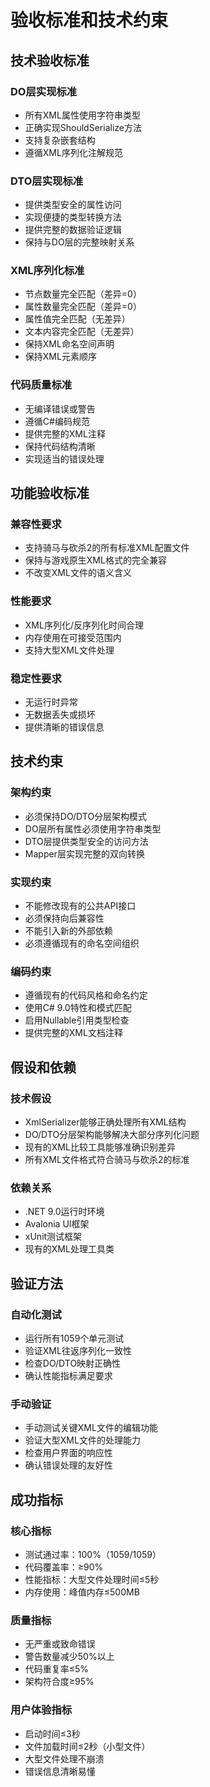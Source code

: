 # 验收标准和技术约束

## 技术验收标准

### DO层实现标准
- 所有XML属性使用字符串类型
- 正确实现ShouldSerialize方法
- 支持复杂嵌套结构
- 遵循XML序列化注解规范

### DTO层实现标准
- 提供类型安全的属性访问
- 实现便捷的类型转换方法
- 提供完整的数据验证逻辑
- 保持与DO层的完整映射关系

### XML序列化标准
- 节点数量完全匹配（差异=0）
- 属性数量完全匹配（差异=0）
- 属性值完全匹配（无差异）
- 文本内容完全匹配（无差异）
- 保持XML命名空间声明
- 保持XML元素顺序

### 代码质量标准
- 无编译错误或警告
- 遵循C#编码规范
- 提供完整的XML注释
- 保持代码结构清晰
- 实现适当的错误处理

## 功能验收标准

### 兼容性要求
- 支持骑马与砍杀2的所有标准XML配置文件
- 保持与游戏原生XML格式的完全兼容
- 不改变XML文件的语义含义

### 性能要求
- XML序列化/反序列化时间合理
- 内存使用在可接受范围内
- 支持大型XML文件处理

### 稳定性要求
- 无运行时异常
- 无数据丢失或损坏
- 提供清晰的错误信息

## 技术约束

### 架构约束
- 必须保持DO/DTO分层架构模式
- DO层所有属性必须使用字符串类型
- DTO层提供类型安全的访问方法
- Mapper层实现完整的双向转换

### 实现约束
- 不能修改现有的公共API接口
- 必须保持向后兼容性
- 不能引入新的外部依赖
- 必须遵循现有的命名空间组织

### 编码约束
- 遵循现有的代码风格和命名约定
- 使用C# 9.0特性和模式匹配
- 启用Nullable引用类型检查
- 提供完整的XML文档注释

## 假设和依赖

### 技术假设
- XmlSerializer能够正确处理所有XML结构
- DO/DTO分层架构能够解决大部分序列化问题
- 现有的XML比较工具能够准确识别差异
- 所有XML文件格式符合骑马与砍杀2的标准

### 依赖关系
- .NET 9.0运行时环境
- Avalonia UI框架
- xUnit测试框架
- 现有的XML处理工具类

## 验证方法

### 自动化测试
- 运行所有1059个单元测试
- 验证XML往返序列化一致性
- 检查DO/DTO映射正确性
- 确认性能指标满足要求

### 手动验证
- 手动测试关键XML文件的编辑功能
- 验证大型XML文件的处理能力
- 检查用户界面的响应性
- 确认错误处理的友好性

## 成功指标

### 核心指标
- 测试通过率：100%（1059/1059）
- 代码覆盖率：≥90%
- 性能指标：大型文件处理时间≤5秒
- 内存使用：峰值内存≤500MB

### 质量指标
- 无严重或致命错误
- 警告数量减少50%以上
- 代码重复率≤5%
- 架构符合度≥95%

### 用户体验指标
- 启动时间≤3秒
- 文件加载时间≤2秒（小型文件）
- 大型文件处理不崩溃
- 错误信息清晰易懂
